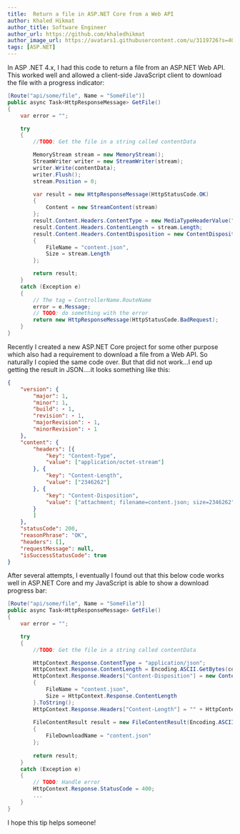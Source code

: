 ```yaml
---
title:  Return a file in ASP.NET Core from a Web API
author: Khaled Hikmat
author_title: Software Engineer
author_url: https://github.com/khaledhikmat
author_image_url: https://avatars1.githubusercontent.com/u/3119726?s=400&u=090899e7b366dd702f9d0d5e483f20089010b25c&v=4
tags: [ASP.NET]
---
```


In ASP .NET 4.x, I had this code to return a file from an ASP.NET Web API. This worked well and allowed a client-side JavaScript client to download the file with a progress indicator:

```csharp
[Route("api/some/file", Name = "SomeFile")]
public async Task<HttpResponseMessage> GetFile()
{
    var error = "";

    try
    {
		//TODO: Get the file in a string called contentData

        MemoryStream stream = new MemoryStream();
        StreamWriter writer = new StreamWriter(stream);
        writer.Write(contentData);
        writer.Flush();
        stream.Position = 0;

        var result = new HttpResponseMessage(HttpStatusCode.OK)
        {
            Content = new StreamContent(stream)
        };
        result.Content.Headers.ContentType = new MediaTypeHeaderValue("application/octet-stream");
        result.Content.Headers.ContentLength = stream.Length;
        result.Content.Headers.ContentDisposition = new ContentDispositionHeaderValue("attachment")
        {
            FileName = "content.json",
            Size = stream.Length
        };

        return result;
    }
    catch (Exception e)
    {
        // The tag = ControllerName.RouteName
        error = e.Message;
		// TODO: do something with the error
        return new HttpResponseMessage(HttpStatusCode.BadRequest);
    }
}

```

Recently I created a new ASP.NET Core project for some other purpose which also had a requirement to download a file from a Web API. So naturally I copied the same code over. But that did not work...I end up getting the result in JSON....it looks something like this:

```json
{
    "version": {
        "major": 1,
        "minor": 1,
        "build": - 1,
        "revision": - 1,
        "majorRevision": - 1,
        "minorRevision": - 1
    },
    "content": {
        "headers": [{
            "key": "Content-Type",
            "value": ["application/octet-stream"]
        }, {
            "key": "Content-Length",
            "value": ["2346262"]
        }, {
            "key": "Content-Disposition",
            "value": ["attachment; filename=content.json; size=2346262"]
        }
        ]
    },
    "statusCode": 200,
    "reasonPhrase": "OK",
    "headers": [],
    "requestMessage": null,
    "isSuccessStatusCode": true
}
```

After several attempts, I eventually I found out that this below code works well in ASP.NET Core and my JavaScript is able to show a download progress bar:

```csharp
[Route("api/some/file", Name = "SomeFile")]
public async Task<HttpResponseMessage> GetFile()
{
    var error = "";

    try
    {
		//TODO: Get the file in a string called contentData

	    HttpContext.Response.ContentType = "application/json";
	    HttpContext.Response.ContentLength = Encoding.ASCII.GetBytes(contentData).Length;
	    HttpContext.Response.Headers["Content-Disposition"] = new ContentDispositionHeaderValue("attachment")
	    {
	        FileName = "content.json",
	        Size = HttpContext.Response.ContentLength
	    }.ToString();
	    HttpContext.Response.Headers["Content-Length"] = "" + HttpContext.Response.ContentLength;
	
	    FileContentResult result = new FileContentResult(Encoding.ASCII.GetBytes(contentData), "application/octet-stream")
	    {
	        FileDownloadName = "content.json"
	    };
	
	    return result;
	}
	catch (Exception e)
	{
	    // TODO: Handle error
	    HttpContext.Response.StatusCode = 400;
		...
	}
}
```
I hope this tip helps someone!
